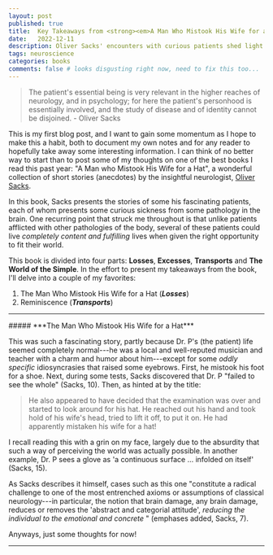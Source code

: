 ```yaml
---
layout: post
published: true
title:  Key Takeaways from <strong><em>A Man Who Mistook His Wife for a Hat</em></strong>
date:   2022-12-11
description: Oliver Sacks' encounters with curious patients shed light on the wonders of the brain and life itself! 
tags: neuroscience
categories: books
comments: false # looks disgusting right now, need to fix this too...
---
```


<blockquote>
The patient's essential being is very relevant in the higher reaches of neurology, and in psychology; for here the patient's personhood is essentially involved, and the study of disease and of identity cannot be disjoined. - Oliver Sacks 
</blockquote>
 
This is my first blog post, and I want to gain some momentum as I hope to make this a habit, both to document my own notes and for any reader to hopefully take away some interesting information. I can think of no better way to start than to post some of my thoughts on one of the best books I read this past year: "A Man who Mistook His Wife for a Hat", a wonderful collection of short stories (anecdotes) by the insightful neurologist, [Oliver Sacks](https://en.wikipedia.org/wiki/Oliver_Sacks). 

In this book, Sacks presents the stories of some his fascinating patients, each of whom presents some curious sickness from some pathology in the brain. One recurring point that struck me throughout is that unlike patients afflicted with other pathologies of the body, several of these patients could live *completely content and fulfilling* lives when given the right opportunity to fit their world.  

This book is divided into four parts: **Losses**, **Excesses**, **Transports** and **The World of the Simple**. In the effort to present my takeaways from the book, I'll delve into a couple of my favorites:

1. The Man Who Mistook His Wife for a Hat (***Losses***)
2. Reminiscence (***Transports***)
 
<hr>
##### ***The Man Who Mistook His Wife for a Hat***

This was such a fascinating story, partly because Dr. P's (the patient) life seemed completely normal---he was a local and well-reputed musician and teacher with a charm and humor about him---except for some *oddly specific* idiosyncrasies that raised some eyebrows. First, he mistook his foot for a shoe. Next, during some tests, Sacks discovered that Dr. P "failed to see the whole" (Sacks, 10). Then, as hinted at by the title:

<blockquote>
He also appeared to have decided that the examination was over and started to look around for his hat. He reached out his hand and took hold of his wife's head, tried to lift it off, to put it on. He had apparently mistaken his wife for a hat! 
</blockquote>

I recall reading this with a grin on my face, largely due to the absurdity that such a way of perceiving the world was actually possible. In another example, Dr. P sees a glove as 'a continuous surface ... infolded on itself' (Sacks, 15).

As Sacks describes it himself, cases such as this one "constitute a radical challenge to one of the most entrenched axioms or assumptions of classical neurology---in particular, the notion that brain damage, any brain damage, reduces or removes the 'abstract and categorial attitude', *reducing the individual to the emotional and concrete* " (emphases added, Sacks, 7). 


Anyways, just some thoughts for now!
<hr>




